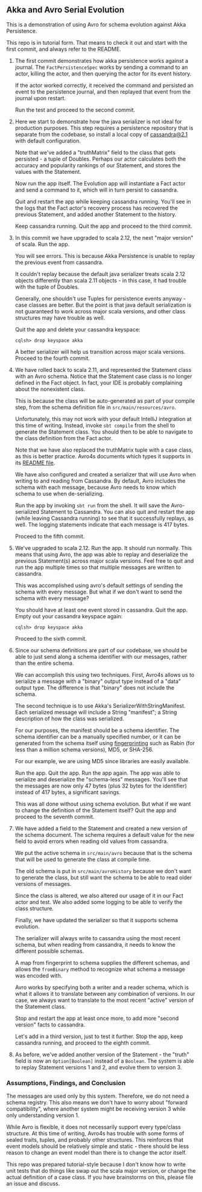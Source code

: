 ## Akka and Avro Serial Evolution

This is a demonstration of using Avro for schema evolution
against Akka Persistence.

This repo is in tutorial form. That means to check it out and 
start with the first commit, and always refer to the README.

1.  The first commit demonstrates how akka persistence works
    against a journal. The `FactPersistenceSpec` works by 
    sending a command to an actor, killing the actor, and
    then querying the actor for its event history.

    If the actor worked correctly, it received the command
    and persisted an event to the persistence journal, and
    then replayed that event from the journal upon restart.
    
    Run the test and proceed to the second commit.
    
2.  Here we start to demonstrate how the java 
    serializer is not ideal for production purposes.
    This step requires a persistence repository that 
    is separate from the codebase, so install a local
    copy of cassandra@2.1 with default configuration.
    
    Note that we've added a "truthMatrix" field 
    to the class that gets persisted - a tuple of
    Doubles. Perhaps our actor calculates both
    the accuracy and popularity rankings of our
    Statement, and stores the values with the Statement.
    
    Now run the app itself. The Evolution app will 
    instantiate a Fact actor and send a command to 
    it, which will in turn persist to cassandra.
    
    Quit and restart the app while keeping cassandra 
    running. You'll see in the logs that the Fact actor's
    recovery process has recovered the previous Statement, 
    and added another Statement to the history.
    
    Keep cassandra running.  Quit the app and proceed 
    to the third commit.
    
3.  In this commit we have upgraded to scala 2.12,
    the next "major version" of scala. Run the app.
    
    You will see errors. This is because Akka Persistence
    is unable to replay the previous event from 
    cassandra.
    
    It couldn't replay because the default java 
    serializer treats scala 2.12 objects differently
    than scala 2.11 objects - in this case, it had
    trouble with the tuple of Doubles.
    
    Generally, one shouldn't use Tuples for 
    persistence events anyway - case classes are
    better. But the point is that java default 
    serialization is not guaranteed to work across 
    major scala versions, and other class structures
    may have trouble as well.
    
    Quit the app and delete your cassandra keyspace:
    
    `cqlsh> drop keyspace akka`
    
    A better serializer will help us transition across
    major scala versions. Proceed to the fourth commit.
    
4.  We have rolled back to scala 2.11, and represented
    the Statement class with an Avro schema. Notice
    that the Statement case class is no longer defined 
    in the Fact object. In fact, your IDE is probably
    complaining about the nonexistent class.
    
    This is because the class will be auto-generated
    as part of your compile step, from the schema 
    definition file in `src/main/resources/avro`. 
    
    Unfortunately, this may not work with your 
    default IntelliJ integration at this time of 
    writing. Instead, invoke `sbt compile` from the 
    shell to generate the Statement class. You should 
    then to be able to navigate to the class definition
    from the Fact actor.
    
    Note that we have also replaced the truthMatrix
    tuple with a case class, as this is better
    practice. Avro4s documents which types it 
    supports in its
    [README file](https://github.com/sksamuel/avro4s).
        
    We have also configured and created a serializer
    that will use Avro when writing to and reading
    from Cassandra. By default, Avro includes the
    schema with each message, because Avro needs
    to know which schema to use when de-serializing.
    
    Run the app by invoking `sbt run` from the shell. 
    It will save the Avro-serialized Statement to 
    Cassandra. You can also quit and restart the app
    (while leaving Cassandra running) to see that it
    successfully replays, as well. The logging 
    statements indicate that each message is 417 bytes.
    
    Proceed to the fifth commit.
    
5.  We've upgraded to scala 2.12. Run the app. It should
    run normally. This means that using Avro, the app was 
    able to replay and deserialize the previous 
    Statement(s) across major scala versions. Feel free
    to quit and run the app multiple times so that multiple
    messages are written to cassandra.
    
    This was accomplished using avro's default settings
    of sending the schema with every message. But what 
    if we don't want to send the schema with every 
    message?
    
    You should have at least one event stored in 
    cassandra. Quit the app. Empty out your 
    cassandra keyspace again:
    
    `cqlsh> drop keyspace akka`
    
    Proceed to the sixth commit.
    
6.  Since our schema definitions are part of our 
    codebase, we should be able to just send 
    along a schema identifier with our messages, 
    rather than the entire schema.
    
    We can accomplish this using two techniques.
    First, Avro4s allows us to serialize a message
    with a "binary" output type instead of a "data"
    output type. The difference is that "binary"
    does not include the schema.
    
    The second technique is to use Akka's 
    SerializerWithStringManifest. Each serialized
    message will include a String "manifest"; a 
    String description of how the class was serialized.
    
    For our purposes, the manifest should be a schema 
    identifier. The schema identifier can be a manually 
    specified number, or it can be generated from the
    schema itself using 
    [fingerprinting](http://avro.apache.org/docs/1.7.2/spec.html#Schema+Fingerprints)
    such as Rabin (for less than a million schema
    versions), MD5, or SHA-256.

    For our example, we are using MD5 since libraries
    are easily available.
    
    Run the app. Quit the app. Run the app 
    again. The app was able to serialize and 
    deserialize the "schema-less" messages. You'll
    see that the messages are now only 47 bytes 
    (plus 32 bytes for the identifier) instead of 
    417 bytes, a significant savings.
    
    This was all done without using schema evolution.
    But what if we want to change the definition of the
    Statement itself?  Quit the app and proceed to the 
    seventh commit.
    
7.  We have added a field to the Statement and 
    created a new version of the schema document.
    The schema requires a default value for the
    new field to avoid errors when reading old
    values from cassandra.
    
    We put the active schema in `src/main/avro`
    because that is the schema that will be used
    to generate the class at compile time.
    
    The old schema is put in `src/main/avroHistory`
    because we don't want to generate the class, 
    but still want the schema to be able to read
    older versions of messages.
    
    Since the class is altered, we also altered
    our usage of it in our Fact actor and test.
    We also added some logging to be able to 
    verify the class structure.
    
    Finally, we have updated the serializer so that 
    it supports schema evolution.
    
    The serializer will always write to cassandra
    using the most recent schema, but when reading
    from cassandra, it needs to know the different
    possible schemas.
    
    A map from fingerprint to schema supplies the
    different schemas, and allows the `fromBinary`
    method to recognize what schema a message
    was encoded with.
    
    Avro works by specifying both a writer and
    a reader schema, which is what it allows it
    to translate between any combination of versions.
    In our case, we always want to translate to the
    most recent "active" version of the Statement
    class.
    
    Stop and restart the app at least once more,
    to add more "second version" facts to 
    cassandra.
    
    Let's add in a third version, just to test
    it further. Stop the app, keep cassandra 
    running, and proceed to the eighth commit.
    
8.  As before, we've added another version of the
    Statement - the "truth" field is now an
    `Option[Boolean]` instead of a `Boolean`.
    The system is able to replay Statement versions 
    1 and 2, and evolve them to version 3.
    
### Assumptions, Findings, and Conclusion

The messages are used only by this system. Therefore,
we do not need a schema registry. This also means we
don't have to worry about "forward compatibility", 
where another system might be receiving version 3
while only understanding version 1.

While Avro is flexible, it does not necessarily 
support every type/class structure. At this time
of writing, Avro4s has trouble with some forms of sealed
traits, tuples, and probably other structures. This 
reinforces that event models should be relatively
simple and static - there should be less reason
to change an event model than there is to change
the actor itself.

This repo was prepared tutorial-style because I don't
know how to write unit tests that do things like 
swap out the scala major version, or change the actual
definition of a case class. If you have brainstorms
on this, please file an issue and discuss.
